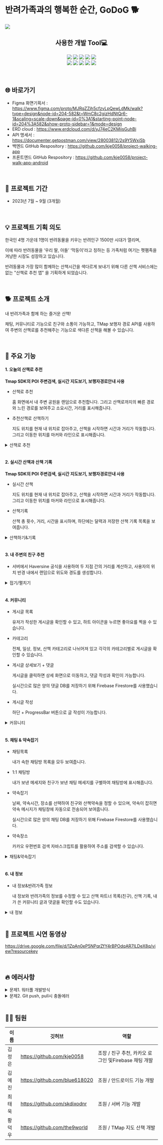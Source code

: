 # 반려가족과의 행복한 순간, GoDoG 🐕
<img src="https://github.com/GoDoG-app/project-GoDoG-android/assets/130967356/f1f1e9cd-2379-4126-9341-922151bbe83b">

<div align=center>
  <h2>사용한 개발 Tool💻</h2>  
  <img src="https://img.shields.io/badge/Python-3776AB?style=flat&logo=python&logoColor=white"/>
  <img src="https://img.shields.io/badge/Java-F7DF1E?style=flat&logo=javascript&logoColor=white"/>
  <img src="https://img.shields.io/badge/AmazonAWS-232F3E?style=flat&logo=amazonaws&logoColor=white"/>
  <img src="https://img.shields.io/badge/Android Studio-3DDC84?style=flat&logo=androidstudio&logoColor=white"/>
  <img src="https://img.shields.io/badge/Visual Studio Code-007ACC?style=flat&logo=visualstudiocode&logoColor=white"/>
  <br>
  <img src="https://img.shields.io/badge/Serverless-FD5750?style=flat&logo=serverless&logoColor=white"/>
  <img src="https://img.shields.io/badge/Postman-FF6C37?style=flat&logo=postman&logoColor=white"/>
  <img src="https://img.shields.io/badge/MySQL-4479A1?style=flat&logo=mysql&logoColor=white"/>
  <img src="https://img.shields.io/badge/Firebase-FFCA28?style=flat&logo=firebase&logoColor=white"/>
  <img src="https://img.shields.io/badge/Github-181717?style=flat&logo=github&logoColor=white"/>
</div>

<br>
<br>
<h2>🌐 바로가기</h2>

- Figma 화면기획서 : https://www.figma.com/proto/MJRqZZjh5cfzvLpQewLdMk/walk?type=design&node-id=204-582&t=WmC8c2gizHdNtQr6-1&scaling=scale-down&page-id=0%3A1&starting-point-node-id=204%3A582&show-proto-sidebar=1&mode=design
- ERD cloud : https://www.erdcloud.com/d/yJ74eC2KMiisGuhBi
- API 명세서 : https://documenter.getpostman.com/view/28003812/2s9Y5WxiSb
- 백엔드 GitHub Respository : https://github.com/kje0058/project-walking-app
- 프론트엔드 GitHub Respository : https://github.com/kje0058/project-walk-app-android

<br>
<h2>📅 프로젝트 기간</h2>

- 2023년 7월 ~ 9월 (3개월)

<br>
<h2>💡 프로젝트 기획 의도</h2>

한국인 4명 가운데 1명이 반려동물을 키우는 반려인구 1500만 시대가 열리며,

이에 따라 반려동물을 ‘우리 딸, 아들’ ‘막둥이’라고 칭하는 등 가족처럼 여기는 펫펨족을 겨냥한 시장도 성장하고 있습니다.

반려동물과 가장 많이 함께하는 산책시간을 색다르게 보내기 위해 다른 산책 서비스에는 없는 "산책로 추천 앱" 을 기획하게 되었습니다. 

<br>
<h2>🐕 프로젝트 소개</h2>

내 반려가족과 함께 하는 즐거운 산책!

채팅, 커뮤니티로 기능으로 친구와 소통이 가능하고, TMap 보행자 경로 API를 사용하여 주변의 산책로를 추천해주는 기능으로 색다른 산책을 해볼 수 있습니다.

<br>
<h2>📌 주요 기능</h2>

<h4>1. 오늘의 산책로 추천</h4>
   
   **Tmap SDK의 POI 주변검색, 실시간 지도보기, 보행자경로안내 사용**

- 산책로 추천

  홈 화면에서 내 주변 공원을 랜덤으로 추천합니다. 그리고 산책로까지의 빠른 경로와 느린 경로를 보여주고 소요시간, 거리를 표시해줍니다.

- 추천산책로 산책하기

  지도 위치를 현재 내 위치로 잡아주고, 산책을 시작하면 시간과 거리가 작동합니다. 그리고 이동한 위치를 마커와 라인으로 표시해줍니다.

<details>
<summary>산책로 추천</summary>
<img src="https://github.com/GoDoG-app/project-GoDoG-android/assets/130967356/839e73f1-611f-4113-ac95-a8b95d334784">
</details>

<br>

<h4>2. 실시간 산책과 산책 기록</h4>
   
   **Tmap SDK의 POI 주변검색, 실시간 지도보기, 보행자경로안내 사용**

- 실시간 산책

  지도 위치를 현재 내 위치로 잡아주고, 산책을 시작하면 시간과 거리가 작동합니다. 그리고 이동한 위치를 마커와 라인으로 표시해줍니다.

- 산책기록
  
  산책 총 횟수, 거리, 시간을 표시하며, 하단에는 달력과 저장한 산책 기록 목록을 보여줍니다.

<details>
<summary>산책하기&기록</summary>
<img src="https://github.com/GoDoG-app/project-GoDoG-android/assets/130967356/9298bdba-de7f-4ac4-a281-a2325197021e">
</details>

<br>

<h4>3. 내 주변의 친구 추천</h4>

- 서버에서 Haversine 공식을 사용하여 두 지점 간의 거리를 계산하고, 사용자의 위치 반경 내에서 랜덤으로 위도와 경도를 생성합니다.

<details>
<summary>접기/펼치기</summary>
<img src="https://github.com/GoDoG-app/project-GoDoG-android/assets/130967356/6aaa927f-3c62-467c-8566-b8a773d1235a">
</details>

<br>


<h4>4. 커뮤니티</h4>

- 게시글 목록

  유저가 작성한 게시글을 확인할 수 있고, 하트 아이콘을 누르면 좋아요를 찍을 수 있습니다.

- 카테고리

  전체, 일상, 정보, 산책 카테고리로 나뉘어져 있고 각각의 카테고리별로 게시글을 확인할 수 있습니다.

- 게시글 상세보기 + 댓글

  게시글을 클릭하면 상세 화면으로 이동하고, 댓글 작성과 확인이 가능합니다.
  
  실시간으로 많은 양의 댓글 DB를 저장하기 위해 Firebase Firestore를 사용했습니다.

- 게시글 작성

  하단 + ProgressBar 버튼으로 글 작성이 가능합니다.

<details>
<summary>커뮤니티</summary>
<img src="https://github.com/GoDoG-app/project-GoDoG-android/assets/130967356/ad5e4c6f-21b7-4a05-949f-86ea8bff5f28">
</details>

<br>

<h4>5. 채팅 & 약속잡기</h4>

- 채팅목록

  내가 속한 채팅방 목록을 모두 보여줍니다.

- 1:1 채팅방

  내가 보낸 메세지와 친구가 보낸 채팅 메세지를 구별하여 채팅방에 표시해줍니다.

- 약속잡기

  날짜, 약속시간, 장소를 선택하여 친구와 산책약속을 정할 수 있으며, 약속이 잡히면 약속 메시지가 채팅창에 자동으로 전송되어 보여줍니다.
  
  실시간으로 많은 양의 채팅 DB를 저장하기 위해 Firebase Firestore를 사용했습니다.

- 약속장소

  카카오 우편번호 검색 자바스크립트를 활용하여 주소를 검색할 수 있습니다.

<details>
<summary>채팅&약속잡기</summary>
<img src="https://github.com/GoDoG-app/project-GoDoG-android/assets/130967356/e5ca63e5-d471-4bb1-b9c8-e6a3251614ad">
</details>

<br>

<h4>6. 내 정보</h4>

- 내 정보&반려가족 정보

  내 정보와 반려가족의 정보를 수정할 수 있고 산책 파트너 목록(친구), 산책 기록, 내가 쓴 커뮤니티 글과 댓글을 확인할 수도 있습니다.

<details>
<summary>내 정보</summary>
<img src="https://github.com/GoDoG-app/project-GoDoG-android/assets/130967356/3c206bc0-de44-4fc2-8507-fba8ec211c98">
</details>

<br>
<h2>📱 프로젝트 시연 동영상</h2>

https://drive.google.com/file/d/1ZpAn0eP5NPqrZfY4rBPOdqAR7lLDeX8q/view?resourcekey

<br>
<h2>🔥 에러사항</h2>
<details>
<summary>문제1. 워터풀 개발방식</summary>
  
- 백엔드에서 개발한 API를 중간에 한꺼번에 배포하다보니 어디서 에러가 발생한지 모르는 상황 발생
- 대처: 애자일 개발방식으로 변경
  
  서버를 새로 만들어 API를 하나씩 테스트하고 배포하는 애자일 방식으로 개발을 진행하여 에러를 찾았고,
  라이브러리를 설치할 때 자동 설치된 라이브러리의 버전 문제였고 버전을 낮춰 해결

<img src="https://github.com/GoDoG-app/project-GoDoG-android/assets/130967356/a7d735f2-03f5-494c-86ab-fc7dbad73be3">
</details>

<details>
<summary>문제2.  Git push, pull시 충돌에러</summary>

- 팀원 두명이 같은 파일을 수정해서 동시에 git에 올려 충돌 발생
- 대처 : Git push시 팀원간의 소통
  
  Git branch를 만들어 git pull, push 상황을 공유하고 충돌이 더이상 일어나지 않게 Slack에서 소통함
  Git Gragh를 확인하여 git push 상황을 체크함

<img src="https://github.com/GoDoG-app/project-GoDoG-android/assets/130967356/68cabf96-47c7-4b5d-b220-b15c71d692c3">
</details>

<br>
<h2>👨‍💻 팀원</h2>

|이름|깃허브|역할|
|------|---|---|
|김정은|https://github.com/kje0058|조장 / 친구 추천, 카카오 로그인 및Firebase 채팅 개발|
|김예진|https://github.com/blue618020|조원 / 안드로이드 기능 개발|
|최태욱|https://github.com/skdixodnr|조원 / 서버 기능 개발|
|황덕우|https://github.com/the9world|조원 / TMap 지도 산책 개발|
